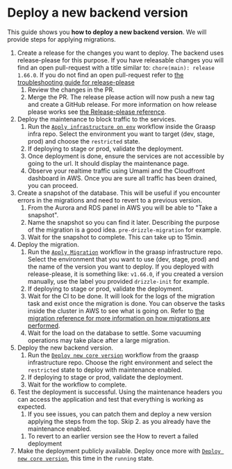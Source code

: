 # Deploy a new backend version

This guide shows you **how to deploy a new backend version**.
We will provide steps for applying migrations.

1. Create a release for the changes you want to deploy. The backend uses release-please for this purpose. If you have releasable changes you will find an open pull-request with a title similar to: `chore(main): release 1.66.0`. If you do not find an open pull-request refer to [the troubleshooting guide for release-please](./references/release-please.md)
   1. Review the changes in the PR.
   1. Merge the PR. The release please action will now push a new tag and create a GitHub release. For more information on how release please works see [the Release-please reference](./references/release-please.md).
1. Deploy the maintenance to block traffic to the services.
   1. Run the [`Apply infrastructure on env`](https://github.com/graasp/graasp-infrastructure/actions/workflows/infrastructure-deploy-env.yml) workflow inside the Graasp infra repo. Select the environment you want to target (dev, stage, prod) and choose the `restricted` state.
   1. If deploying to stage or prod, validate the deployment.
   1. Once deployment is done, ensure the services are not accessible by going to the url. It should display the maintenance page.
   1. Observe your realtime traffic using Umami and the Cloudfront dashboard in AWS. Once you are sure all traffic has been drained, you can proceed.
1. Create a snapshot of the database. This will be useful if you encounter errors in the migrations and need to revert to a previous version.
   1. From the Aurora and RDS panel in AWS you will be able to "Take a snapshot".
   1. Name the snapshot so you can find it later. Describing the purpose of the migration is a good idea. `pre-drizzle-migration` for example.
   1. Wait for the snapshot to complete. This can take up to 15min.
1. Deploy the migration.
   1. Run the [`Apply Migration`](https://github.com/graasp/graasp-infrastructure/actions/workflows/apply-migration.yml) workflow in the graasp infrastructure repo. Select the environment that you want to use (dev, stage, prod) and the name of the version you want to deploy. If you deployed with release-please, it is something like: `v1.66.0`, if you created a version manually, use the label you provided `drizzle-init` for example.
   1. If deploying to stage or prod, validate the deployment.
   1. Wait for the CI to be done. It will look for the logs of the migration task and exist once the migration is done. You can observe the tasks inside the cluster in AWS to see what is going on. Refer to [the migration reference for more information on how migrations are performed](./architecture/devops.md).
   1. Wait for the load on the database to settle. Some vacuuming operations may take place after a large migration.
1. Deploy the new backend version.
   1. Run the [`Deploy new core version`](https://github.com/graasp/graasp-infrastructure/actions/workflows/deploy-core-version.yml) workflow from the graasp infrastructure repo. Choose the right environment and select the `restricted` state to deploy with maintenance enabled.
   1. If deploying to stage or prod, validate the deployment.
   1. Wait for the workflow to complete.
1. Test the deployment is successful. Using the maintenance headers you can access the application and test that everything is working as expected.
   1. If you see issues, you can patch them and deploy a new version applying the steps from the top. Skip 2. as you already have the maintenance enabled.
   <!-- TODO: add how to revert a failed deployment-->
   1. To revert to an earlier version see the How to revert a failed deployment
1. Make the deployment publicly available. Deploy once more with [`Deploy new core version`](https://github.com/graasp/graasp-infrastructure/actions/workflows/deploy-core-version.yml), this time in the `running` state.
